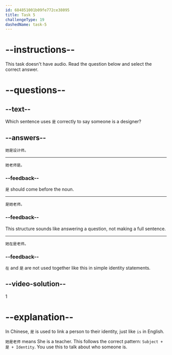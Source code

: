 ```yaml
---
id: 684851001b09fe772ce38095
title: Task 5
challengeType: 19
dashedName: task-5
---
```


# --instructions--

This task doesn't have audio. Read the question below and select the correct answer.

# --questions--

## --text--

Which sentence uses `是` correctly to say someone is a designer?

## --answers--

`她是设计师。`

---

`她老师是。`

### --feedback--

`是` should come before the noun.

---

`是她老师。`

### --feedback--

This structure sounds like answering a question, not making a full sentence.

---

`她在是老师。`

### --feedback--

`在` and `是` are not used together like this in simple identity statements.

## --video-solution--

1

# --explanation--

In Chinese, `是` is used to link a person to their identity, just like `is` in English.  

`她是老师` means She is a teacher. This follows the correct pattern: `Subject + 是 + Identity`. You use this to talk about who someone is.

